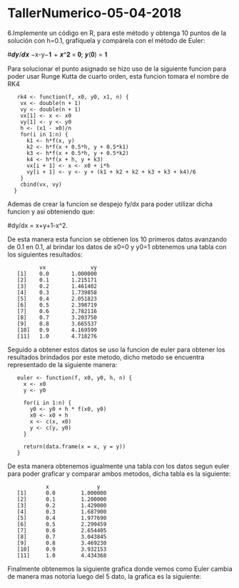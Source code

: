 # TallerNumerico-05-04-2018

6.Implemente un código en R, para este método y obtenga 10 puntos de la solución con h=0.1, grafíquela
y compárela con el método de Euler:

#𝒅𝒚/𝒅𝒙 −x-y−𝟏 + 𝒙^𝟐 = 𝟎; 𝒚(𝟎) = 𝟏

Para solucionar el punto asignado se hizo uso de la siguiente funcion para poder
usar Runge Kutta de cuarto orden, esta funcion tomara el nombre de RK4

       rk4 <- function(f, x0, y0, x1, n) {
        vx <- double(n + 1)
        vy <- double(n + 1)
        vx[1] <- x <- x0
        vy[1] <- y <- y0
        h <- (x1 - x0)/n
        for(i in 1:n) {
          k1 <- h*f(x, y)
          k2 <- h*f(x + 0.5*h, y + 0.5*k1)
          k3 <- h*f(x + 0.5*h, y + 0.5*k2)
          k4 <- h*f(x + h, y + k3)
          vx[i + 1] <- x <- x0 + i*h
          vy[i + 1] <- y <- y + (k1 + k2 + k2 + k3 + k3 + k4)/6
        }
        cbind(vx, vy)
      }
Ademas de crear la funcion se despejo fy/dx para poder utilizar dicha funcion y asi
obteniendo que: 

#dy/dx = x+y+1-x^2.

De esta manera esta funcion se obtienen los 10 primeros datos avanzando de 0.1 en 0.1,
al brindar los datos de x0=0 y y0=1 obtenemos una tabla con los siguientes resultados:

              vx              vy
       [1]    0.0       1.000000
       [2]    0.1       1.215171
       [3]    0.2       1.461402
       [4]    0.3       1.739858
       [5]    0.4       2.051823
       [6]    0.5       2.398719
       [7]    0.6       2.782116
       [8]    0.7       3.203750
       [9]    0.8       3.665537
       [10]   0.9       4.169599
       [11]   1.0       4.718276
       
Seguido a obtener estos datos se uso la funcion de euler para obtener los resultados 
brindados por este metodo, dicho metodo se encuentra representado de la siguiente manera:

       euler <- function(f, x0, y0, h, n) {
         x <- x0
         y <- y0

         for(i in 1:n) {
           y0 <- y0 + h * f(x0, y0)
           x0 <- x0 + h
           x <- c(x, x0)
           y <- c(y, y0)
         }

         return(data.frame(x = x, y = y))
       }

De esta manera obtenemos igualmente una tabla con los datos segun euler para poder 
graficar y comparar ambos metodos, dicha tabla es la siguiente:

                x               y
       [1]      0.0        1.000000
       [2]      0.1        1.200000
       [3]      0.2        1.429000
       [4]      0.3        1.687900
       [5]      0.4        1.977690
       [6]      0.5        2.299459
       [7]      0.6        2.654405
       [8]      0.7        3.043845
       [9]      0.8        3.469230
       [10]     0.9        3.932153
       [11]     1.0        4.434368

Finalmente obtenemos la siguiente grafica donde vemos como Euler cambia de manera mas
notoria luego del 5 dato, la grafica es la siguiente:

